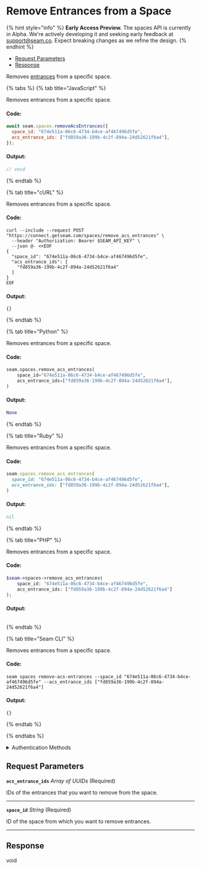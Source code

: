# Remove Entrances from a Space
{% hint style="info" %}
**Early Access Preview.** The spaces API is currently in Alpha. We're actively developing it and seeking early feedback at [support@seam.co](mailto:support@seam.co). Expect breaking changes as we refine the design.
{% endhint %}

- [Request Parameters](#request-parameters)
- [Response](#response)

Removes [entrances](../../capability-guides/access-systems/retrieving-entrance-details.md) from a specific space.


{% tabs %}
{% tab title="JavaScript" %}

Removes entrances from a specific space.

#### Code:

```javascript
await seam.spaces.removeAcsEntrances({
  space_id: "674e511a-06c6-4734-b4ce-af467496d5fe",
  acs_entrance_ids: ["fd859a36-199b-4c2f-894a-24d52621f6a4"],
});
```

#### Output:

```javascript
// void
```
{% endtab %}

{% tab title="cURL" %}

Removes entrances from a specific space.

#### Code:

```curl
curl --include --request POST "https://connect.getseam.com/spaces/remove_acs_entrances" \
  --header "Authorization: Bearer $SEAM_API_KEY" \
  --json @- <<EOF
{
  "space_id": "674e511a-06c6-4734-b4ce-af467496d5fe",
  "acs_entrance_ids": [
    "fd859a36-199b-4c2f-894a-24d52621f6a4"
  ]
}
EOF
```

#### Output:

```curl
{}
```
{% endtab %}

{% tab title="Python" %}

Removes entrances from a specific space.

#### Code:

```python
seam.spaces.remove_acs_entrances(
    space_id="674e511a-06c6-4734-b4ce-af467496d5fe",
    acs_entrance_ids=["fd859a36-199b-4c2f-894a-24d52621f6a4"],
)
```

#### Output:

```python
None
```
{% endtab %}

{% tab title="Ruby" %}

Removes entrances from a specific space.

#### Code:

```ruby
seam.spaces.remove_acs_entrances(
  space_id: "674e511a-06c6-4734-b4ce-af467496d5fe",
  acs_entrance_ids: ["fd859a36-199b-4c2f-894a-24d52621f6a4"],
)
```

#### Output:

```ruby
nil
```
{% endtab %}

{% tab title="PHP" %}

Removes entrances from a specific space.

#### Code:

```php
$seam->spaces->remove_acs_entrances(
    space_id: "674e511a-06c6-4734-b4ce-af467496d5fe",
    acs_entrance_ids: ["fd859a36-199b-4c2f-894a-24d52621f6a4"]
);
```

#### Output:

```php

```
{% endtab %}

{% tab title="Seam CLI" %}

Removes entrances from a specific space.

#### Code:

```seam_cli
seam spaces remove-acs-entrances --space_id "674e511a-06c6-4734-b4ce-af467496d5fe" --acs_entrance_ids ["fd859a36-199b-4c2f-894a-24d52621f6a4"]
```

#### Output:

```seam_cli
{}
```
{% endtab %}

{% endtabs %}


<details>

<summary>Authentication Methods</summary>

- API key
- Personal access token
  <br>Must also include the `seam-workspace` header in the request.

To learn more, see [Authentication](https://docs.seam.co/latest/api/authentication).
</details>

## Request Parameters

**`acs_entrance_ids`** *Array* *of UUIDs* (Required)

IDs of the entrances that you want to remove from the space.

---

**`space_id`** *String* (Required)

ID of the space from which you want to remove entrances.

---


## Response

void

